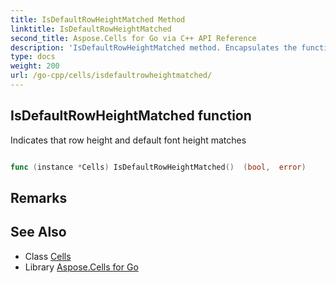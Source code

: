 ```yaml
---
title: IsDefaultRowHeightMatched Method 
linktitle: IsDefaultRowHeightMatched
second_title: Aspose.Cells for Go via C++ API Reference
description: 'IsDefaultRowHeightMatched method. Encapsulates the function that represents isdefaultrowheightmatched in Go.'
type: docs
weight: 200
url: /go-cpp/cells/isdefaultrowheightmatched/
---
```


## IsDefaultRowHeightMatched function

Indicates that row height and default font height matches

```go

func (instance *Cells) IsDefaultRowHeightMatched()  (bool,  error) 

```

## Remarks


## See Also

* Class [Cells](../)
* Library [Aspose.Cells for Go](../../)
